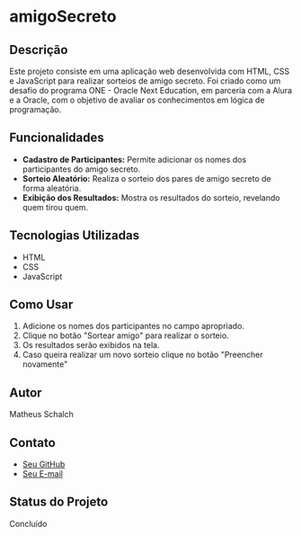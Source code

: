 # amigoSecreto

## Descrição

Este projeto consiste em uma aplicação web desenvolvida com HTML, CSS e JavaScript para realizar sorteios de amigo secreto. Foi criado como um desafio do programa ONE - Oracle Next Education, em parceria com a Alura e a Oracle, com o objetivo de avaliar os conhecimentos em lógica de programação.

## Funcionalidades

* **Cadastro de Participantes:** Permite adicionar os nomes dos participantes do amigo secreto.
* **Sorteio Aleatório:** Realiza o sorteio dos pares de amigo secreto de forma aleatória.
* **Exibição dos Resultados:** Mostra os resultados do sorteio, revelando quem tirou quem.

## Tecnologias Utilizadas

* HTML
* CSS
* JavaScript

## Como Usar

1.  Adicione os nomes dos participantes no campo apropriado.
2.  Clique no botão "Sortear amigo" para realizar o sorteio.
3.  Os resultados serão exibidos na tela.
4.  Caso queira realizar um novo sorteio clique no botão "Preencher novamente"

## Autor

Matheus Schalch

## Contato

* [Seu GitHub](https://github.com/MSchalch)
* [Seu E-mail](mailto:matheus.schalch@gmail.com)

## Status do Projeto

Concluído
